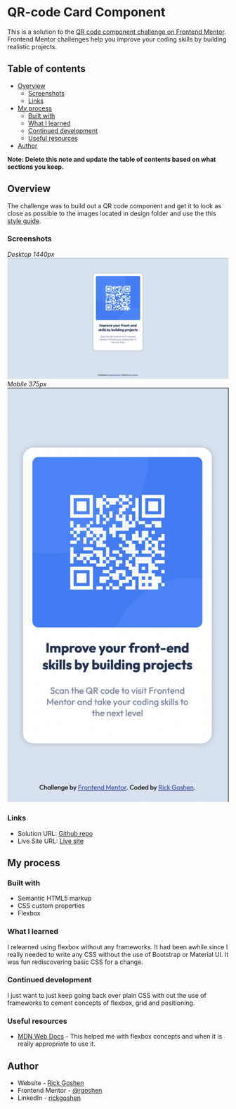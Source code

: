 # QR-code Card Component

This is a solution to the [QR code component challenge on Frontend Mentor](https://www.frontendmentor.io/challenges/qr-code-component-iux_sIO_H). Frontend Mentor challenges help you improve your coding skills by building realistic projects.

## Table of contents

- [Overview](#overview)
  - [Screenshots](#screenshots)
  - [Links](#links)
- [My process](#my-process)
  - [Built with](#built-with)
  - [What I learned](#what-i-learned)
  - [Continued development](#continued-development)
  - [Useful resources](#useful-resources)
- [Author](#author)

**Note: Delete this note and update the table of contents based on what sections you keep.**

## Overview

The challenge was to build out a QR code component and get it to look as close as possible to the images located in design folder and use the this [style guide](./style-guide.md).

### Screenshots

_Desktop 1440px_
![desktop](./images/qr-desktop.png)
_Mobile 375px_
![mobile](./images/qr-mobile.png)

### Links

- Solution URL: [Github repo](https://github.com/rgoshen/qr-code-component-main)
- Live Site URL: [Live site](https://rgoshen.github.io/qr-code-component-main/)

## My process

### Built with

- Semantic HTML5 markup
- CSS custom properties
- Flexbox

### What I learned

I relearned using flexbox without any frameworks. It had been awhile since I really needed to write any CSS without the use of Bootstrap or Material UI. It was fun rediscovering basic CSS for a change.

### Continued development

I just want to just keep going back over plain CSS with out the use of frameworks to cement concepts of flexbox, grid and positioning.

### Useful resources

- [MDN Web Docs](https://developer.mozilla.org/en-US/docs/Web/CSS) - This helped me with flexbox concepts and when it is really appropriate to use it.

## Author

- Website - [Rick Goshen](http://rickgoshen.epizy.com/)
- Frontend Mentor - [@rgoshen](https://www.frontendmentor.io/profile/rgoshen)
- LinkedIn - [rickgoshen](https://www.linkedin.com/in/rickgoshen/)

